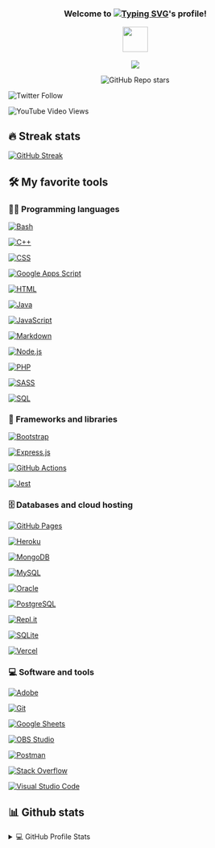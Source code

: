 <h3 align="center">

Welcome to [![Typing SVG](https://readme-typing-svg.herokuapp.com?color=%2336BCF7&center=true&vCenter=true&multiline=true&width=60&height=30&lines=wahid)](https://github.com/awahids)'s profile!

<img src="https://media.giphy.com/media/VgCDAzcKvsR6OM0uWg/giphy.gif" width="50">

</h3>

<p align="center">

<img src="https://readme-typing-svg.herokuapp.com?color=%23C5705D&lines=I%E2%80%99m+a+passionate+Backend+developer;I'm+actively+looking+for+work;Building+fun+experiments+on+entry-level;Always%20learning%20new%20things&font=Fira%20Code&center=true&width=440&height=45&color=f75c7e&vCenter=true&size=22">

</p>  

<p align="center">

<img alt="GitHub Repo stars" src="https://img.shields.io/github/stars/awahids/belajar-ngaji?logoColor=indianred&style=social">

![Twitter Follow](https://img.shields.io/twitter/follow/awahids_?logoColor=indianred&style=social)

<img alt="YouTube Video Views" src="https://img.shields.io/youtube/views/34haut7pkOk?logoColor=indianred&style=social">

</p>

##  🔥 Streak stats
[![GitHub Streak](http://github-readme-streak-stats.herokuapp.com?user=awahids&theme=calm&date_format=j%20M%5B%20Y%5D&stroke=DD2727)](https://git.io/streak-stats)


##  🛠️ My favorite tools

###  👨‍💻 Programming languages

<p>

<a href="https://github.com/search?q=user%3ADenverCoder1+language%3Abash"><img alt="Bash" src="https://img.shields.io/badge/Bash-121011.svg?logo=gnu-bash&logoColor=white"></a>

<a href="https://github.com/search?q=user%3ADenverCoder1+language%3Acpp"><img alt="C++" src="https://custom-icon-badges.herokuapp.com/badge/C++-9C033A.svg?logo=cpp2&logoColor=white"></a>

<a href="https://github.com/search?q=user%3ADenverCoder1+language%3Acss"><img alt="CSS" src="https://img.shields.io/badge/CSS-1572B6.svg?logo=css3&logoColor=white"></a>

<a href="https://github.com/search?q=user%3ADenverCoder1+language%3Ags"><img alt="Google Apps Script" src="https://custom-icon-badges.herokuapp.com/badge/Google%20Apps%20Script-02569B.svg?logo=color-swatch&logoColor=white"></a>

<a href="https://github.com/search?q=user%3ADenverCoder1+language%3Ahtml"><img alt="HTML" src="https://img.shields.io/badge/HTML-E34F26.svg?logo=html5&logoColor=white"></a>

<a href="https://github.com/search?q=user%3ADenverCoder1+language%3Ajava"><img alt="Java" src="https://img.shields.io/badge/Java-007396.svg?logo=java&logoColor=white"></a>

<a href="https://github.com/search?q=user%3ADenverCoder1+language%3Ajavascript"><img alt="JavaScript" src="https://img.shields.io/badge/JavaScript-F7DF1E.svg?logo=javascript&logoColor=black"></a>

<a href="https://github.com/search?q=user%3ADenverCoder1+language%3Amarkdown"><img alt="Markdown" src="https://img.shields.io/badge/Markdown-000000.svg?logo=markdown&logoColor=white"></a>

<a href="https://github.com/search?q=user%3ADenverCoder1+language%3Ajavascript"><img alt="Node.js" src="https://img.shields.io/badge/Node.js-43853D.svg?logo=node.js&logoColor=white"></a>

<a href="https://github.com/search?q=user%3ADenverCoder1+language%3Aphp"><img alt="PHP" src="https://img.shields.io/badge/PHP-777BB4.svg?logo=php&logoColor=white"></a>

<a href="https://github.com/search?q=user%3ADenverCoder1+language%3Asass"><img alt="SASS" src="https://img.shields.io/badge/Sass-hotpink.svg?logo=SASS&logoColor=white"></a>

<a href="https://github.com/search?q=user%3ADenverCoder1+language%3Asql"><img alt="SQL" src="https://custom-icon-badges.herokuapp.com/badge/SQL-025E8C.svg?logo=database&logoColor=white"></a>

</p>

###  🧰 Frameworks and libraries

<p>

<a href="#"><img alt="Bootstrap" src="https://img.shields.io/badge/Bootstrap-7952B3.svg?logo=bootstrap&logoColor=white"></a>

<a href="#"><img alt="Express.js" src="https://img.shields.io/badge/Express.js-404d59.svg?logo=express&logoColor=white"></a>

<a href="#"><img alt="GitHub Actions" src="https://img.shields.io/badge/GitHub%20Actions-2671E5.svg?logo=github%20actions&logoColor=white"></a>

<a href="#"><img alt="Jest" src="https://img.shields.io/badge/Jest-C21325.svg?logo=jest&logoColor=white"></a>


</p>

###  🗄️ Databases and cloud hosting

<p>

<a href="#"><img alt="GitHub Pages" src="https://img.shields.io/badge/GitHub%20Pages-327FC7.svg?logo=github&logoColor=white"></a>

<a href="#"><img alt="Heroku" src="https://img.shields.io/badge/Heroku-430098.svg?logo=heroku&logoColor=white"></a>

<a href="#"><img alt="MongoDB" src ="https://img.shields.io/badge/MongoDB-4ea94b.svg?logo=mongodb&logoColor=white"></a>

<a href="#"><img alt="MySQL" src="https://img.shields.io/badge/MySQL-00f.svg?logo=mysql&logoColor=white"></a>


<a href="#"><img alt="Oracle" src ="https://img.shields.io/badge/Oracle-F00000.svg?logo=oracle&logoColor=white"></a>

<a href="#"><img alt="PostgreSQL" src ="https://img.shields.io/badge/PostgreSQL-316192.svg?logo=postgresql&logoColor=white"></a>

<a href="#"><img alt="Repl.it" src="https://img.shields.io/badge/Repl.it-0D101E.svg?logo=Replit&logoColor=white"></a>

<a href="#"><img alt="SQLite" src ="https://img.shields.io/badge/SQLite-07405e.svg?logo=sqlite&logoColor=white"></a>

<a href="#"><img alt="Vercel" src="https://img.shields.io/badge/Vercel-000000.svg?logo=vercel&logoColor=white"></a>

</p>

###  💻 Software and tools

<p>

<a href="#"><img alt="Adobe" src="https://img.shields.io/badge/Adobe-FF0000.svg?logo=adobe&logoColor=white"></a>

<a href="#"><img alt="Git" src="https://img.shields.io/badge/Git-F05033.svg?logo=git&logoColor=white"></a>

<a href="#"><img alt="Google Sheets" src="https://img.shields.io/badge/Google%20Sheets-34A853.svg?logo=google%20sheets&logoColor=white"></a>

<a href="#"><img alt="OBS Studio" src="https://img.shields.io/badge/-OBS%20Studio-302E31?logo=obs-studio&logoColor=white"></a>

<a href="#"><img alt="Postman" src="https://img.shields.io/badge/Postman-FF6C37?logo=postman&logoColor=white"></a>

<a href="#"><img alt="Stack Overflow" src="https://img.shields.io/badge/-Stack%20Overflow-FE7A16?logo=stack-overflow&logoColor=white"></a>

<a href="#"><img alt="Visual Studio Code" src="https://img.shields.io/badge/Visual%20Studio%20Code-0078d7.svg?logo=visual-studio-code&logoColor=white"></a>

</p>

##  📊 Github stats

<details>

<summary>💻 GitHub Profile Stats</summary>

<br/>

<a href="https://github.com/anuraghazra/github-readme-stats"><img alt="DenverCoder1's Github Stats" src="https://denvercoder1-github-readme-stats.vercel.app/api/?username=awahids&show_icons=true&count_private=true&theme=calm&hide_border=true&bg_color=1F222E&title_color=F85D7F&icon_color=F8D866" height="192px"/></a>

<a href="https://github.com/anuraghazra/github-readme-stats"><img alt="DenverCoder1's Top Languages" src="https://github-readme-stats.vercel.app/api/top-langs/?username=awahids&langs_count=8&layout=compact&theme=calm&hide_border=true&bg_color=1F222E&title_color=F85D7F&icon_color=F8D866&hide=Jupyter%20Notebook" height="192px"/></a>

<br/>

</details>

<br />
<br />

<!--a href="https://twitter.com/awahids_">
  <img align="right" alt="Anurag Hazra | Twitter" width="21px" src="https://raw.githubusercontent.com/anuraghazra/anuraghazra/master/assets/twitter.svg" />
</a-->
